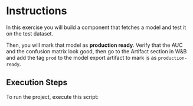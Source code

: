 # Instructions
In this exercise you will build a component that fetches a model and test it on the test dataset.

Then, you will mark that model as **production ready**. Verify that the AUC and the confusion matrix look good, then go to the Artifact section in W&B and add the tag `prod` to the model export artifact to mark is as `production-ready`.

## Execution Steps

To run the project, execute this script:
